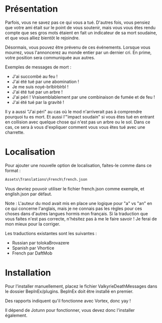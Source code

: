 # Présentation

Parfois, vous ne savez pas ce qui vous a tué. D'autres fois, vous pensiez que votre ami était sur le point de vous soutenir, mais vous vous êtes rendu compte que ses gros mots étaient en fait un indicateur de sa mort soudaine, et que vous alliez bientôt le rejoindre.

Désormais, vous pouvez être prévenu de ces événements. Lorsque vous mourrez, vous l'annoncerez au monde entier par un dernier cri. En prime, votre position sera communiquée aux autres.

Exemples de messages de mort :
- J'ai succombé au feu  !
- J'ai été tué par une abomination  !
- Je me suis noyé-brlblrblrbl  !
- J'ai été tué par un arbre  !
- J'ai péri ! Vraisemblablement par une combinaison de fumée et de feu !
- J'ai été tué par la gravité !

Il y a aussi "J'ai péri" au cas où le mod n'arriverait pas à comprendre pourquoi tu es mort. Et aussi l'"impact soudain" si vous êtes tué en entrant en collision avec quelque chose qui n'est pas un arbre ou le sol. Dans ce cas, ce sera à vous d'expliquer comment vous vous êtes tué avec une charrette.

# Localisation

Pour ajouter une nouvelle option de localisation, faites-le comme dans ce format :
```bash
Assets\Translations\French\french.json
```

Vous devriez pouvoir utiliser le fichier french.json comme exemple, et english.json par défaut.

Note : L'auteur du mod avait mis en place une logique pour "a" vs "an" en ce qui concerne l'anglais, mais je ne connais pas les règles pour ces choses dans d'autres langues hormis mon français. Si la traduction que vous faites n'est pas correcte, n'hésitez pas à me le faire savoir ! Je ferai de mon mieux pour la corriger.

Les traductions existantes sont les suivantes :
- Russian par tolokaBrovazere
- Spanish par Vhortice
- French par DaftMob

# Installation

Pour l'installer manuellement, placez le fichier ValkyrieDeathMessages dans le dossier BepInEx/plugins.
BepInEx doit être installé en premier.

Des rapports indiquent qu'il fonctionne avec Vortex, donc yay !

Il dépend de Jotunn pour fonctionner, vous devez donc l'installer également.